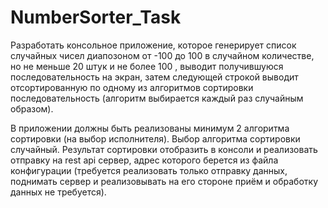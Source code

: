 # NumberSorter_Task

Разработать консольное приложение, которое генерирует список случайных чисел диапозоном от -100 до 100 в случайном количестве, но не меньше 20 штук и не более 100 , выводит получившуюся последовательность на экран, затем следующей строкой выводит отсортированную по одному из алгоритмов сортировки последовательность (алгоритм выбирается каждый раз случайным образом).

В приложении должны быть реализованы минимум 2 алгоритма сортировки (на выбор исполнителя). Выбор алгоритма сортировки случайный. Результат сортировки отобразить в консоли и реализовать отправку на rest api сервер, адрес которого берется из файла конфигурации (требуется реализовать только отправку данных, поднимать сервер и реализовывать на его стороне приём и обработку данных не требуется).
